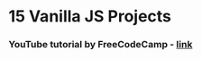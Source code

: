 # 15 Vanilla JS Projects
### YouTube tutorial by FreeCodeCamp - [link](https://youtu.be/3PHXvlpOkf4)